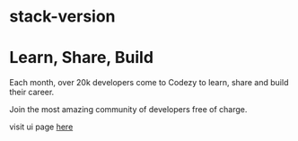 # stack-version
# Learn, Share, Build

Each month, over 20k developers come to Codezy to learn, share and build their career.

Join the most amazing community of developers free of charge.

visit ui page [here](https://alimulondo.github.io/stack-version/)